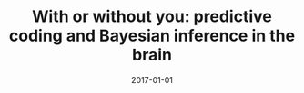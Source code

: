 ---
title: "With or without you: predictive coding and Bayesian inference in the brain"
collection: publications
category: manuscripts
permalink: /publication/2017-01-01-with-or-without
excerpt: 'This paper discusses the relationship between predictive coding and Bayesian inference in neural computation.'
date: 2017-01-01
venue: 'Current Opinion in Neurobiology'
citation: 'Aitchison L, Lengyel M. (2017). &quot;With or without you: predictive coding and Bayesian inference in the brain.&quot; <i>Current Opinion in Neurobiology</i>.'
--- 